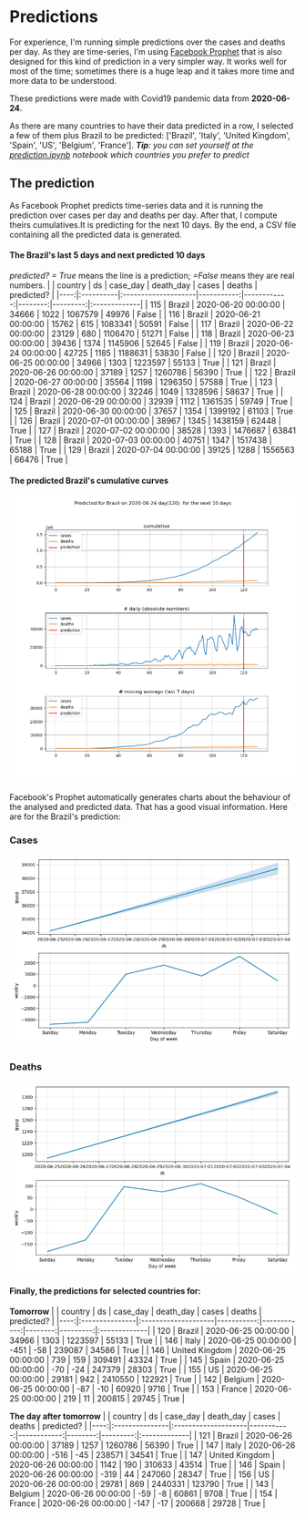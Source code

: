 # **Predictions**
For experience, I'm running simple predictions over the cases and deaths per day. As they are time-series, I'm using [Facebook Prophet](https://facebook.github.io/prophet/docs/quick_start.html) that is also designed for this kind of prediction in a very simpler way. It works well for most of the time; sometimes there is a huge leap and it takes more time and more data to be understood.

These predictions were made with Covid19 pandemic data from **2020-06-24**.

As there are many countries to have their data predicted in a row, I selected a few of them plus Brazil to be predicted:
['Brazil', 'Italy', 'United Kingdom', 'Spain', 'US', 'Belgium', 'France'].
***Tip**: you can set yourself at the *[prediction.ipynb](../prediction.ipynb)* notebook which countries you prefer to predict*


## The prediction
As Facebook Prophet predicts time-series data and it is running the prediction over cases per day and deaths per day. After that, I compute theirs cumulatives.It is predicting for the next 10 days.
By the end, a CSV file containing all the predicted data is generated.

#### The Brazil's last 5 days and next predicted 10 days
*predicted? = True* means the line is a prediction; *=False* means they are real numbers.
|     | country   | ds                  |   case_day |   death_day |   cases |   deaths | predicted?   |
|----:|:----------|:--------------------|-----------:|------------:|--------:|---------:|:-------------|
| 115 | Brazil    | 2020-06-20 00:00:00 |      34666 |        1022 | 1067579 |    49976 | False        |
| 116 | Brazil    | 2020-06-21 00:00:00 |      15762 |         615 | 1083341 |    50591 | False        |
| 117 | Brazil    | 2020-06-22 00:00:00 |      23129 |         680 | 1106470 |    51271 | False        |
| 118 | Brazil    | 2020-06-23 00:00:00 |      39436 |        1374 | 1145906 |    52645 | False        |
| 119 | Brazil    | 2020-06-24 00:00:00 |      42725 |        1185 | 1188631 |    53830 | False        |
| 120 | Brazil    | 2020-06-25 00:00:00 |      34966 |        1303 | 1223597 |    55133 | True         |
| 121 | Brazil    | 2020-06-26 00:00:00 |      37189 |        1257 | 1260786 |    56390 | True         |
| 122 | Brazil    | 2020-06-27 00:00:00 |      35564 |        1198 | 1296350 |    57588 | True         |
| 123 | Brazil    | 2020-06-28 00:00:00 |      32246 |        1049 | 1328596 |    58637 | True         |
| 124 | Brazil    | 2020-06-29 00:00:00 |      32939 |        1112 | 1361535 |    59749 | True         |
| 125 | Brazil    | 2020-06-30 00:00:00 |      37657 |        1354 | 1399192 |    61103 | True         |
| 126 | Brazil    | 2020-07-01 00:00:00 |      38967 |        1345 | 1438159 |    62448 | True         |
| 127 | Brazil    | 2020-07-02 00:00:00 |      38528 |        1393 | 1476687 |    63841 | True         |
| 128 | Brazil    | 2020-07-03 00:00:00 |      40751 |        1347 | 1517438 |    65188 | True         |
| 129 | Brazil    | 2020-07-04 00:00:00 |      39125 |        1288 | 1556563 |    66476 | True         |

 #### The predicted Brazil's cumulative curves
![](brazil_predictions.png)

Facebook's Prophet automatically generates charts about the behaviour of the analysed and predicted data. That has a good visual information. Here are for the Brazil's prediction:
### Cases
![](brazil_prophet_cases.png)

 ### Deaths
![](brazil_prophet_deaths.png)
#### Finally, the predictions for selected countries for:
**Tomorrow**
|     | country        | ds                  |   case_day |   death_day |   cases |   deaths | predicted?   |
|----:|:---------------|:--------------------|-----------:|------------:|--------:|---------:|:-------------|
| 120 | Brazil         | 2020-06-25 00:00:00 |      34966 |        1303 | 1223597 |    55133 | True         |
| 146 | Italy          | 2020-06-25 00:00:00 |       -451 |         -58 |  239087 |    34586 | True         |
| 146 | United Kingdom | 2020-06-25 00:00:00 |        739 |         159 |  309491 |    43324 | True         |
| 145 | Spain          | 2020-06-25 00:00:00 |        -70 |         -24 |  247379 |    28303 | True         |
| 155 | US             | 2020-06-25 00:00:00 |      29181 |         942 | 2410550 |   122921 | True         |
| 142 | Belgium        | 2020-06-25 00:00:00 |        -87 |         -10 |   60920 |     9716 | True         |
| 153 | France         | 2020-06-25 00:00:00 |        219 |          11 |  200815 |    29745 | True         |

 **The day after tomorrow** 
|     | country        | ds                  |   case_day |   death_day |   cases |   deaths | predicted?   |
|----:|:---------------|:--------------------|-----------:|------------:|--------:|---------:|:-------------|
| 121 | Brazil         | 2020-06-26 00:00:00 |      37189 |        1257 | 1260786 |    56390 | True         |
| 147 | Italy          | 2020-06-26 00:00:00 |       -516 |         -45 |  238571 |    34541 | True         |
| 147 | United Kingdom | 2020-06-26 00:00:00 |       1142 |         190 |  310633 |    43514 | True         |
| 146 | Spain          | 2020-06-26 00:00:00 |       -319 |          44 |  247060 |    28347 | True         |
| 156 | US             | 2020-06-26 00:00:00 |      29781 |         869 | 2440331 |   123790 | True         |
| 143 | Belgium        | 2020-06-26 00:00:00 |        -59 |          -8 |   60861 |     9708 | True         |
| 154 | France         | 2020-06-26 00:00:00 |       -147 |         -17 |  200668 |    29728 | True         |